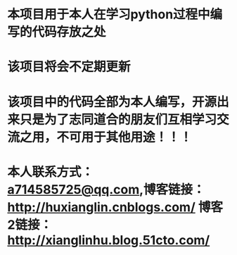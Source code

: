 # 本项目用于本人在学习python过程中编写的代码存放之处
# 该项目将会不定期更新
# 该项目中的代码全部为本人编写，开源出来只是为了志同道合的朋友们互相学习交流之用，不可用于其他用途！！！
# 本人联系方式：a714585725@qq.com,博客链接：http://huxianglin.cnblogs.com/ 博客2链接：http://xianglinhu.blog.51cto.com/